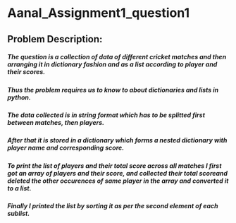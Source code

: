 # Aanal_Assignment1_question1
## Problem Description:
##### The question is a collection of data of different cricket matches and then arranging it in dictionary fashion and as a list according to player and their scores.
##### Thus the problem requires us to know to about dictionaries and lists in python.
##### The data collected is in string format which has to be splitted first between matches, then players. 
##### After that it is stored in a dictionary which forms a nested dictionary with player name and corresponding score.
##### To print the list of players and their total score across all matches I first got an array of players and their score, and collected their total scoreand deleted the other occurences of same player in the array and converted it to a list.
##### Finally I printed the list by sorting it as per the second element of each sublist.
